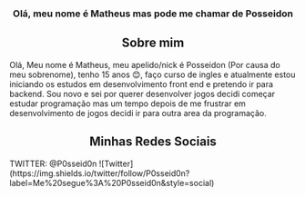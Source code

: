 <h3 align="center">Olá, meu nome é Matheus mas pode me chamar de Posseidon</h3>

<h2 align="center">Sobre mim</h2>

Olá, Meu nome é Matheus, meu apelido/nick é Posseidon (Por causa do meu sobrenome), tenho 15 anos :blush:, faço curso de ingles e  atualmente  estou iniciando os estudos em desenvolvimento front end e pretendo ir para backend. Sou novo e sei por querer desenvolver jogos decidi começar estudar programação mas um tempo depois de me frustrar em desenvolvimento de jogos decidi ir para outra area da programação.

<h2 align="center">Minhas Redes Sociais</h2>
TWITTER: @P0sseid0n ![Twitter](https://img.shields.io/twitter/follow/P0sseid0n?label=Me%20segue%3A%20P0sseid0n&style=social)
